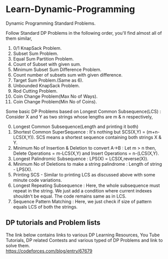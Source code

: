 # Learn-Dynamic-Programming
Dynamic Programming Standard Problems.

Follow Standard DP Problems in the following order, you'll find almost all of them similar,

1. 0/1 KnapSack Problem.
2. Subset Sum Problem.
3. Equal Sum Partition Problem.
4. Count of Subset with given sum.
5. Minimum Subset Sum Difference Problem.
6. Count number of subsets sum with given difference.
7. Target Sum Problem.(Same as 6).
8. Unbounded KnapSack Problem.
9. Rod Cutting Problem.
10. Coin Change Problem(Max No of Ways).
11. Coin Change Problem(Min No of Coins).

Some basic DP Problems based on Longest Common Subsequence(LCS) :
Consider X and Y as two strings whose lengths are m & n respectively,

0. Longest Common Subsequence(Length and printing it both)
1. Shortest Common SuperSequence : It's nothing but SCS(X,Y) = (m+n-LCS(X,Y)).
SCS means a shortest sequence containing both strings X & Y.
2. Minimum No of Insertion & Deletion to convert A->B : Let m > n then, Delete Operations = m-LCS(X,Y) and Insert Operations = n-(LCS(X,Y).
3. Longest Palindromic Subsequence : LPS(X) = LCS(X,reverse(X)).
4. Minimum No of Deletions to make a string palindrome : Length of string - LPS(X).
5. Printing SCS - Similar to printing LCS as discussed above with some minute code variations.
6. Longest Repeating Subsequence : Here, the whole subsequence must repeat in the string. We just add a condition where current indexes shouldn't be equal. The code remains same as in LCS.
7. Sequence Pattern Matching : Here, we just check if size of pattern equals LCS of both the strings.
## DP tutorials and Problem lists
The link below contains links to various DP Learning Resources, You Tube Tutorials, DP related Contests and various typed of DP Problems and link to solve them.<br>
https://codeforces.com/blog/entry/67679
